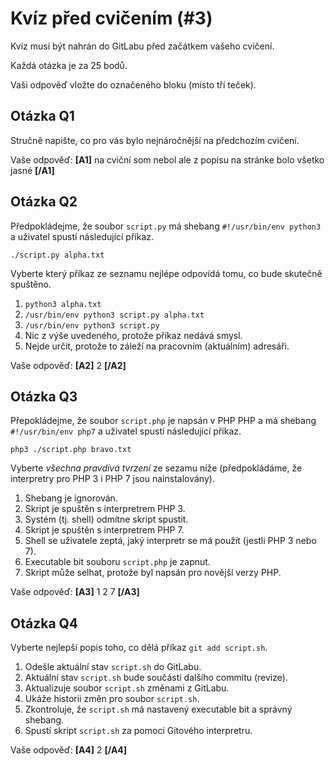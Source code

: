 # Kvíz před cvičením (#3)

Kvíz musí být nahrán do GitLabu před začátkem vašeho cvičení.

Každá otázka je za 25 bodů.

Vaši odpověď vložte do označeného bloku (místo tří teček).



## Otázka Q1

Stručně napište, co pro vás bylo nejnáročnější na předchozím cvičení.


Vaše odpověď: **[A1]** na cviční som nebol ale z popisu na stránke bolo všetko jasné **[/A1]**



## Otázka Q2

Předpokládejme, že soubor `script.py` má shebang `#!/usr/bin/env python3` a uživatel
spustí následující příkaz.

```shell
./script.py alpha.txt
```

Vyberte který příkaz ze seznamu nejlépe odpovídá tomu, co bude skutečně spuštěno.

1. `python3 alpha.txt`
2. `/usr/bin/env python3 script.py alpha.txt`
3. `/usr/bin/env python3 script.py`
4. Nic z výše uvedeného, protože příkaz nedává smysl.
5. Nejde určit, protože to záleží na pracovním (aktuálním) adresáři.

Vaše odpověď: **[A2]** 2 **[/A2]**



## Otázka Q3

Přepokládejme, že soubor `script.php` je napsán v PHP PHP a má shebang
`#!/usr/bin/env php7` a uživatel spustí následující příkaz.

```shell
php3 ./script.php bravo.txt
```

Vyberte _všechna pravdivá tvrzení_ ze sezamu níže (předpokládáme, že interpretry
pro PHP 3 i PHP 7 jsou nainstalovány).

1. Shebang je ignorován.
2. Skript je spuštěn s interpretrem PHP 3.
3. Systém (tj. shell) odmítne skript spustit.
4. Skript je spuštěn s interpretrem PHP 7.
5. Shell se uživatele zeptá, jaký interpretr se má použít (jestli PHP 3 nebo 7).
6. Executable bit souboru `script.php` je zapnut.
7. Skript může selhat, protože byl napsán pro novější verzy PHP.

Vaše odpověď: **[A3]** 1 2 7 **[/A3]**



## Otázka Q4

Vyberte nejlepší popis toho, co dělá příkaz `git add script.sh`.

1. Odešle aktuální stav `script.sh` do GitLabu.
2. Aktuální stav `script.sh` bude součástí dalšího commitu (revize).
3. Aktualizuje soubor `script.sh` změnami z GitLabu.
4. Ukáže historii změn pro soubor `script.sh`.
5. Zkontroluje, že `script.sh` má nastavený executable bit a správný shebang.
6. Spustí skript `script.sh` za pomoci Gitového interpretru.

Vaše odpověď: **[A4]** 2 **[/A4]**



